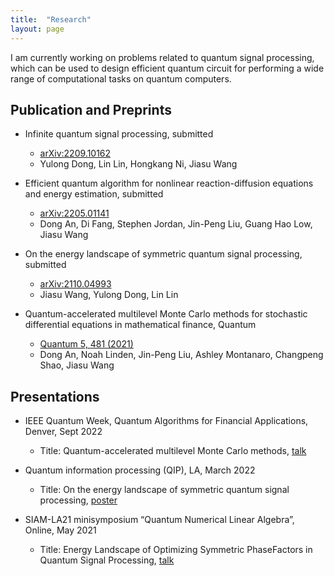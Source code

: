 ```yaml
---
title:  "Research"
layout: page
---
```


I am currently working on problems related to quantum signal processing, which can be used to design efficient quantum
circuit for performing a wide range of computational tasks on quantum computers.


## Publication and Preprints

- Infinite quantum signal processing, submitted
  - [arXiv:2209.10162](https://arxiv.org/abs/2209.10162)
  - Yulong Dong, Lin Lin, Hongkang Ni, Jiasu Wang

- Efficient quantum algorithm for nonlinear reaction-diffusion equations and energy estimation, submitted
  - [arXiv:2205.01141](https://arxiv.org/abs/2205.01141)
  - Dong An, Di Fang, Stephen Jordan, Jin-Peng Liu, Guang Hao Low, Jiasu Wang

- On the energy landscape of symmetric quantum signal processing, submitted
  - [arXiv:2110.04993](https://arxiv.org/abs/2110.04993)
  - Jiasu Wang, Yulong Dong, Lin Lin

- Quantum-accelerated multilevel Monte Carlo methods for stochastic differential equations in mathematical finance, Quantum 
  - [Quantum 5, 481 (2021)](https://quantum-journal.org/papers/q-2021-06-24-481/)
  - Dong An, Noah Linden, Jin-Peng Liu, Ashley Montanaro, Changpeng Shao, Jiasu Wang

## Presentations
- IEEE Quantum Week, Quantum Algorithms for Financial Applications, Denver, Sept 2022
  - Title: Quantum-accelerated multilevel Monte Carlo methods, [talk](/file/IEEE.pdf)

- Quantum information processing (QIP), LA, March 2022
  - Title: On the energy landscape of symmetric quantum signal processing, [poster](/file/QIP_poster.pdf)

- SIAM-LA21 minisymposium “Quantum Numerical Linear Algebra”, Online, May 2021
  - Title: Energy Landscape of Optimizing Symmetric PhaseFactors in Quantum Signal Processing, [talk](/file/siam_mini_symposium.pdf)

